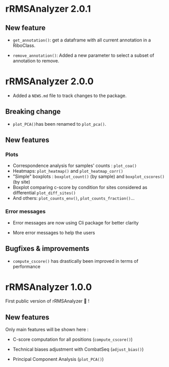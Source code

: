 # rRMSAnalyzer 2.0.1

## New feature

-   `get_annotation()`: get a dataframe with all current annotation in a RiboClass.

-   `remove_annotation()`: Added a new parameter to select a subset of annotation to remove.

# rRMSAnalyzer 2.0.0

-   Added a `NEWS.md` file to track changes to the package.

## Breaking change

-   `plot_PCA()`has been renamed to `plot_pca()`.

## New features

### Plots

-   Correspondence analysis for samples' counts : `plot_coa()`
-   Heatmaps: `plot_heatmap()` and `plot_heatmap_corr()`
-   "Simple" boxplots : `boxplot_count()` (by sample) and `boxplot_cscores()` (by site)
-   Boxplot comparing c-score by condition for sites considered as differential `plot_diff_sites()`
-   And others: `plot_counts_env()`, `plot_counts_fraction()`...

### Error messages

-   Error messages are now using Cli package for better clarity

-   More error messages to help the users

## Bugfixes & improvements

-   `compute_cscore()` has drastically been improved in terms of performance

# rRMSAnalyzer 1.0.0

First public version of rRMSAnalyzer 🥳 !

## New features

Only main features will be shown here :

-   C-score computation for all positions (`compute_cscore()`)

-   Technical biases adjustment with CombatSeq (`adjust_bias()`)

-   Principal Component Analysis (`plot_PCA()`)
